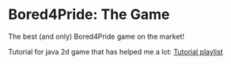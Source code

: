 # Bored4Pride: The Game

The best (and only) Bored4Pride game on the market!

Tutorial for java 2d game that has helped me a lot: [Tutorial playlist](https://youtube.com/playlist?list=PL_QPQmz5C6WUF-pOQDsbsKbaBZqXj4qSq)

